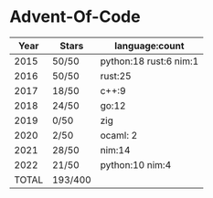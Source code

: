 # Advent-Of-Code
| Year             | Stars           | language:count         |
| ---------------- | --------------- | ---------------------- |
| 2015             | 50/50           | python:18 rust:6 nim:1 |
| 2016             | 50/50           | rust:25                |
| 2017             | 18/50           | c++:9                  |
| 2018             | 24/50           | go:12                  |
| 2019             | 0/50            | zig                    |
| 2020             | 2/50            | ocaml: 2               |
| 2021             | 28/50           | nim:14                 |
| 2022             | 21/50           | python:10 nim:4        |
| TOTAL            | 193/400         |                        |
